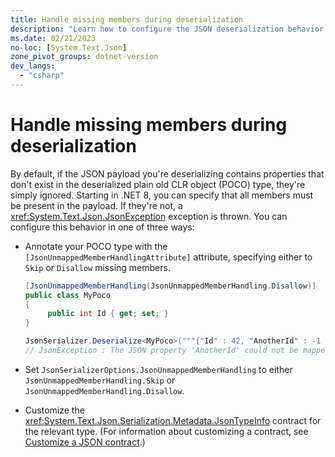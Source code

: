 ```yaml
---
title: Handle missing members during deserialization
description: "Learn how to configure the JSON deserialization behavior when properties are present in the JSON payload that aren't present in the POCO type."
ms.date: 02/21/2023
no-loc: [System.Text.Json]
zone_pivot_groups: dotnet-version
dev_langs:
  - "csharp"
---
```


# Handle missing members during deserialization

By default, if the JSON payload you're deserializing contains properties that don't exist in the deserialized plain old CLR object (POCO) type, they're simply ignored. Starting in .NET 8, you can specify that all members must be present in the payload. If they're not, a <xref:System.Text.Json.JsonException> exception is thrown. You can configure this behavior in one of three ways:

- Annotate your POCO type with the `[JsonUnmappedMemberHandlingAttribute]` attribute, specifying either to `Skip` or `Disallow` missing members.

  ```csharp
  [JsonUnmappedMemberHandling(JsonUnmappedMemberHandling.Disallow)]
  public class MyPoco
  {
       public int Id { get; set; }
  }

  JsonSerializer.Deserialize<MyPoco>("""{"Id" : 42, "AnotherId" : -1 }"""); 
  // JsonException : The JSON property 'AnotherId' could not be mapped to any .NET member contained in type 'MyPoco'.
  ```

- Set `JsonSerializerOptions.JsonUnmappedMemberHandling` to either `JsonUnmappedMemberHandling.Skip` or `JsonUnmappedMemberHandling.Disallow`.
- Customize the <xref:System.Text.Json.Serialization.Metadata.JsonTypeInfo> contract for the relevant type. (For information about customizing a contract, see [Customize a JSON contract](custom-contracts.md).)
